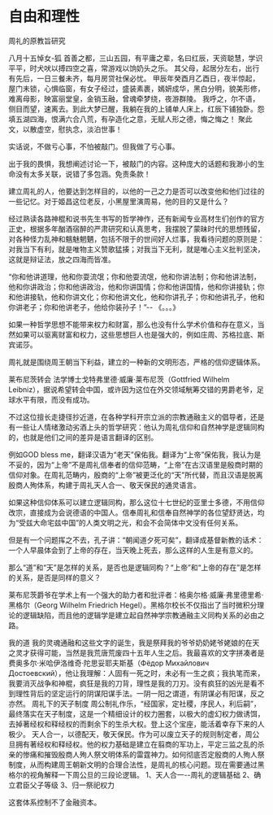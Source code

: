 # 自由和理性
周礼的原教旨研究

八月十五悼女-狐
首善之都，三山五园，有平庸之辈，名曰红辰，天资聪慧，学识平平，时犬吠以搏四空之喜，常游戏以饷奶头之乐。
其父母，起居分左右，出行有先后，一日三餐未齐，每月房贷社保必忧。
甲辰年癸酉月乙酉日，夜半惊起，屋门未锁，心惧临窗，有女子经过，盛装素裹，嫣妍成华，黑白分明，貌美形修，难离母影，映富丽堂皇，金销玉融，曾魂牵梦绕，夜游群陵。
我呼之，尔不语，侧目而望，速离去。到此大梦已醒，我躺在我的上铺单人床上，红辰下铺独卧。怨填五湖四海，恨满六合八荒，有孕造化之意，无赋人形之德，悔之悔之！
聚此文，以散虚空，慰执念，淡泊世事！

实话说，不做亏心事，不怕被敲门。但我做了亏心事。

出于我的畏惧，我想阐述讨论一下，被敲门的内容。这种庞大的话题和我渺小的生命没有太多关联，说错了多包涵。免责条款！

建立周礼的人，他要达到怎样目的，以他的一己之力是否可以改变他和他们过往的一些记忆。对于姬昌这位老反，小黑屋里演周易，他的目的又是什么？

经过熟读各路神棍和说书先生书写的哲学神作，还有新闻专业高材生们创作的官方正史，根据多年酗酒宿醉的严肃研究和认真思考，我摆脱了蒙昧时代的思想残留，对各种怪力乱神和魑魅魍魉，包括不限于的世间好人烂事，我看待问题的原则是：对我当下有利，就是唯物主义赞歌猛揍；对我当下无利，就是唯心主义批判坚决，这就是辩证法，放之四海而皆准。

“你和他讲道理，他和你耍流氓；你和他耍流氓，他和你讲法制；你和他讲法制，他和你讲政治；你和他讲政治，他和你讲国情；你和他讲国情，他和你讲接轨；你和他讲接轨，他和你讲文化；你和他讲文化，他和你讲孔子；你和他讲孔子，他和你讲老子；你和他讲老子，他给你装孙子！”-- 《。。。》

如果一种哲学思想不能带来权力和财富，那么也没有什么学术价值和存在意义，当然如果可以驱离财富和权力，这些思想巨人也是强大的，例如庄周、苏格拉底、斯宾诺莎。

周礼就是围绕周王朝当下利益，建立的一种新的文明形态，严格的信仰逻辑体系。

莱布尼茨转会
法学博士戈特弗里德·威廉·莱布尼茨（Gottfried Wilhelm Leibniz），据说希望转会中国，或许因为这位在外交领域觥筹交错的男爵老爷，足球水平有限，而没有成功。

不过这位擅长走捷径抄近道，在各种学科开宗立派的宗教通融主义的倡导者，还是有一些让人情绪激动劣酒上头的哲学研究：他认为周礼信仰和自然神学是逻辑同构的，也就是他们之间的差异是语言翻译的区别。

例如GOD bless me，翻译汉语为“老天”保佑我。翻译为“上帝”保佑我，我认为是不妥的，因为“上帝”不是周礼信奉者的信仰范畴，“上帝”在古汉语里是殷商时期的信仰对象。在周礼范畴内，殷商的“上帝”被更泛化的“天”所代替，而且汉语是脱离殷商人殉体系，构建于周礼天人合一、敬天保民的通灵语言。

如果这种信仰体系可以建立逻辑同构，那么这位十七世纪的亚里士多德，不用信仰改宗，直接成为会说德语的中国人。信奉周礼和信奉自然神学的各位望舒贤达，均为“受兹大命宅兹中国”的人类文明之光，和会不会简体中文没有任何关系。

但是有一个问题挥之不去，孔子讲：“朝闻道夕死可矣”，翻译成基督新教的话术：一个人早晨体会到了上帝的存在，当天晚上死去，那么这样的人生是有意义的。

那么“道”和“天”是怎样的关系，是否也是逻辑同构？“上帝”和“上帝的存在”是怎样的关系，是否是同样的意义？

莱布尼茨爵爷在学术上有一个强大的助力者和批评者：格奥尔格·威廉·弗里德里希·黑格尔（Georg Wilhelm Friedrich Hegel）。黑格尔校长不仅指出了当时微积分理论的逻辑缺陷，而且他的逻辑学是建立起自然神学宗教通融主义同构关系的必由之路。

我的道
我的灵魂通融和这些文字的诞生，我是祭拜我的爷爷奶奶姥爷姥娘的在天之灵才获得可能，当然是我荒唐荒废四十五年人生之后。我最喜欢的文字拼凑者是费奥多尔·米哈伊洛维奇·陀思妥耶夫斯基（Фёдор Михайлович Достоевский），他让我理解：人固有一死之时，未必有一生之疯；我执笔而来，我要消灭战争和神棍，疯狂是我的刀背，理性是我的刀刃。没有疯狂的凶光是看不到理性背后的坚定运行的阴谋阳谋手法。一阴一阳之谓道，有阴谋必有阳谋，反之亦然。
周礼下的天子制度
周公制礼作乐，“经国家，定社稷，序民人，利后嗣”，最终落实在天子制度，这是一个精细设计的权力圈套，以极大的虚幻权力做诱饵，去掉著经权和释经权的而剩余下的生杀大权。登上这个宝座，能活着幸存下来的人极少。
天人合一，以德配天，敬天保民。作为可以废立天子的规则制定者，周公旦拥有著经权和释经权。他的权力基础是建立在翦商的军功上，平定三监之乱的杀亲的惨痛和摧毁殷商人殉人祭文明体系的雷霆神力。如何彻底否定殷商的人殉人祭制度，从而构建周王朝新文明的合理合法性，是周礼的核心问题。现在需要通过黑格尔的视角解释一下周公旦的三段论逻辑。
1、天人合一--周礼的逻辑基础
2、确立君臣父子等级
3、归一祭祀权力






这套体系控制不了金融资本。


